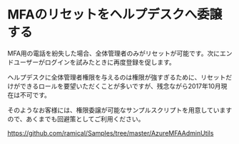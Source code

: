 # MFAのリセットをヘルプデスクへ委譲する

MFA用の電話を紛失した場合、全体管理者のみがリセットが可能です。次にエンドユーザーがログインを試みたときに再度登録を促します。  

ヘルプデスクに全体管理者権限を与えるのは権限が強すぎるために、リセットだけができるロールを要望いただくことが多いですが、残念ながら2017年10月現在は不可です。  

そのようなお客様には、権限委譲が可能なサンプルスクリプトを用意していますので、あくまでも回避策としてご利用ください。

https://github.com/ramical/Samples/tree/master/AzureMFAAdminUtils
